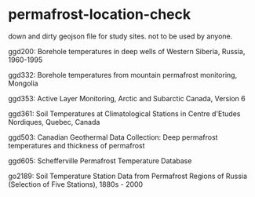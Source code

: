 permafrost-location-check
=========================

down and dirty geojson file for study sites. not to be used by anyone.


ggd200: Borehole temperatures in deep wells of Western Siberia, Russia, 1960-1995

ggd332: Borehole temperatures from mountain permafrost monitoring, Mongolia

ggd353: Active Layer Monitoring, Arctic and Subarctic Canada, Version 6

ggd361: Soil Temperatures at Climatological Stations in Centre d'Etudes Nordiques, Quebec, Canada

ggd503: Canadian Geothermal Data Collection: Deep permafrost temperatures and thickness of permafrost

ggd605: Schefferville Permafrost Temperature Database

go2189: Soil Temperature Station Data from Permafrost Regions of Russia (Selection of Five Stations), 1880s - 2000